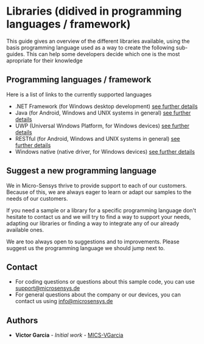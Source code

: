 # Libraries (didived in programming languages / framework)
This guide gives an overview of the different libraries available, using the basis programming language used as a way to create the following sub-guides. This can help some developers decide which one is the most apropriate for their knowledge

## Programming languages / framework
Here is a list of links to the currently supported languages
* .NET Framework (for Windows desktop development) [see further details](dotnet-framework)
* Java (for Android, Windows and UNIX systems in general) [see further details](java)
* UWP (Universal Windows Platform, for Windows devices) [see further details](uwp)
* RESTful (for Android, Windows and UNIX systems in general) [see further details](restful)
* Windows native (native driver, for Windows devices) [see further details](windows-native)

## Suggest a new programming language
We in Micro-Sensys thrive to provide support to each of our customers. Because of this, we are always eager to learn or adapt our samples to the needs of our customers. 

If you need a sample or a library for a specific programming language don't hesitate to contact us and we will try to find a way to support your needs, adapting our libraries or finding a way to integrate any of our already available ones.

We are too always open to suggestions and to improvements. Please suggest us the programming language we should jump next to. 

## Contact
* For coding questions or questions about this sample code, you can use [support@microsensys.de](mailto:support@microsensys.de)
* For general questions about the company or our devices, you can contact us using [info@microsensys.de](mailto:info@microsensys.de)

## Authors

* **Victor Garcia** - *Initial work* - [MICS-VGarcia](https://github.com/MICS-VGarcia/)
